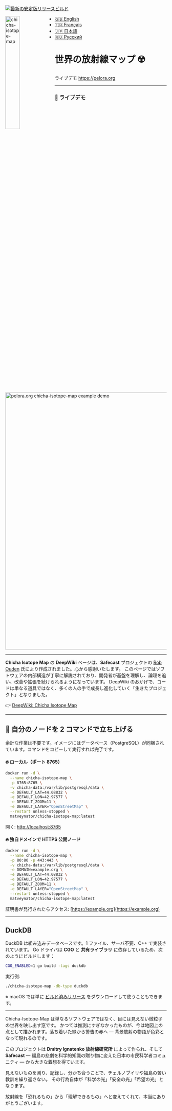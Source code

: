 [![最新の安定版リリースビルド](https://github.com/matveynator/chicha-isotope-map/actions/workflows/release.yml/badge.svg)](https://github.com/matveynator/chicha-isotope-map/actions/workflows/release.yml)

<img width="30%" align="left" alt="chicha-isotope-map" src="https://github.com/user-attachments/assets/39bfa7b1-03fb-43dd-89bd-8d6c516fd4db" />

* [🇬🇧 English](/README.md)
* [🇫🇷 Français](/doc/README_FR.md)
* [🇯🇵 日本語](/doc/README_JP.md)
* [🇷🇺 Русский](/doc/README_RU.md)

# 世界の放射線マップ ☢️

ライブデモ <a href="https://pelora.org" target="_blank">https://pelora.org</a>

---

### 📸 **ライブデモ**

<a href="https://pelora.org" target="_blank"><img width="800"  alt="pelora.org chicha-isotope-map example demo" src="https://github.com/user-attachments/assets/be706959-a2d5-4949-9378-811f4022aa98" /></a>

---

**Chicha Isotope Map** の **DeepWiki** ページは、**Safecast** プロジェクトの [Rob Ouden](https://github.com/robouden) 氏により作成されました。心から感謝いたします。
このページではソフトウェアの内部構造が丁寧に解説されており、開発者が基盤を理解し、論理を追い、改善や拡張を続けられるようになっています。
DeepWiki のおかげで、コードは単なる道具ではなく、多くの人の手で成長し進化していく「生きたプロジェクト」となりました。

👉 [DeepWiki: Chicha Isotope Map](https://deepwiki.com/matveynator/chicha-isotope-map)

---

## 🚀 自分のノードを 2 コマンドで立ち上げる

余計な作業は不要です。イメージにはデータベース（PostgreSQL）が同梱されています。コマンドをコピーして実行すれば完了です。

#### 🔥 ローカル（ポート 8765）

```bash
docker run -d \
  --name chicha-isotope-map \
  -p 8765:8765 \
  -v chicha-data:/var/lib/postgresql/data \
  -e DEFAULT_LAT=44.08832 \
  -e DEFAULT_LON=42.97577 \
  -e DEFAULT_ZOOM=11 \
  -e DEFAULT_LAYER="OpenStreetMap" \
  --restart unless-stopped \
  matveynator/chicha-isotope-map:latest
```

開く: [http://localhost:8765](http://localhost:8765)

#### 🔥 独自ドメインで HTTPS 公開ノード

```bash
docker run -d \
  --name chicha-isotope-map \
  -p 80:80 -p 443:443 \
  -v chicha-data:/var/lib/postgresql/data \
  -e DOMAIN=example.org \
  -e DEFAULT_LAT=44.08832 \
  -e DEFAULT_LON=42.97577 \
  -e DEFAULT_ZOOM=11 \
  -e DEFAULT_LAYER="OpenStreetMap" \
  --restart unless-stopped \
  matveynator/chicha-isotope-map:latest
```

証明書が発行されたらアクセス: [https://example.org](https://example.org)

---

## DuckDB

DuckDB は組み込みデータベースです。1 ファイル、サーバ不要、C++ で実装されています。
Go ドライバは **CGO** と **共有ライブラリ** に依存しているため、次のようにビルドします：

```bash
CGO_ENABLED=1 go build -tags duckdb
```

実行例:

```bash
./chicha-isotope-map -db-type duckdb
```

※ macOS では単に [ビルド済みリリース](https://github.com/matveynator/chicha-isotope-map/releases/tag/latest) をダウンロードして使うこともできます。

---

Chicha-Isotope-Map は単なるソフトウェアではなく、目には見えない微粒子の世界を映し出す窓です。
かつては推測にすぎなかったものが、今は地図上の点として描かれます。落ち着いた緑から警告の赤へ ― 背景放射の物語が色彩となって現れるのです。

このプロジェクトは **Dmitry Ignatenko 放射線研究所** によって作られ、そして **Safecast** ― 福島の悲劇を科学的知識の贈り物に変えた日本の市民科学者コミュニティ ― から大きな着想を得ています。

見えないものを測り、記録し、分かち合うことで、チェルノブイリや福島の苦い教訓を繰り返さない。
その行為自体が「科学の光」「安全の光」「希望の光」となります。

放射線を「恐れるもの」から「理解できるもの」へと変えてくれて、本当にありがとうございます。

